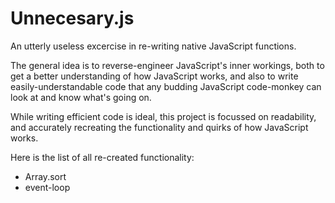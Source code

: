 # Unnecesary.js

An utterly useless excercise in re-writing native JavaScript functions.

The general idea is to reverse-engineer JavaScript's inner workings, 
both to get a better understanding of how JavaScript works, 
and also to write easily-understandable code that any budding JavaScript 
code-monkey can look at and know what's going on.

While writing efficient code is ideal, this project is focussed on readability, 
and accurately recreating the functionality and quirks of how JavaScript works.

Here is the list of all re-created functionality:
- Array.sort
- event-loop
